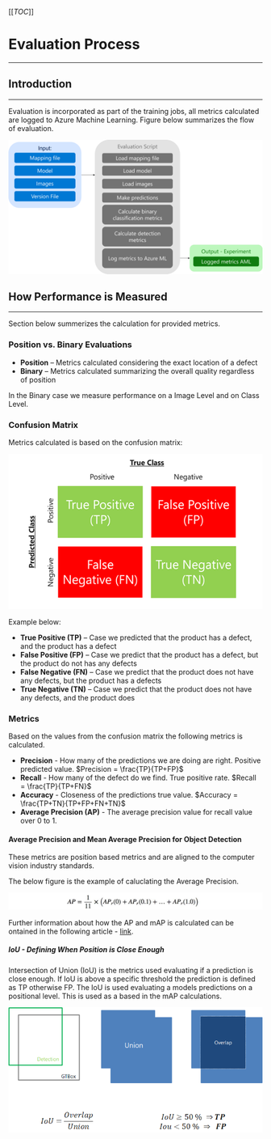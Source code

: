 
[[_TOC_]]

# Evaluation Process
---

## Introduction
---

Evaluation is incorporated as part of the training jobs, all metrics calculated are logged to Azure Machine Learning. Figure below summarizes the flow of evaluation.

![image-867a4779-f73e-4f62-8acf-6b9707c237a7.png](/docs/.attachments/image-867a4779-f73e-4f62-8acf-6b9707c237a7.png)

## How Performance is Measured
---
Section below summerizes the calculation for provided metrics.

### Position vs. Binary Evaluations
- **Position** – Metrics calculated considering the exact location of a defect
- **Binary** – Metrics calculated summarizing the overall quality regardless of position

In the Binary case we measure performance on a Image Level and on Class Level.

### Confusion Matrix
Metrics calculated is based on the confusion matrix:

![image-2bb949ae-d4be-4439-9539-44ceb0da5eeb.png](/docs/.attachments/image-2bb949ae-d4be-4439-9539-44ceb0da5eeb.png)

Example below:
- **True Positive (TP)** – Case we predicted that the product has a defect, and the product has a defect
- **False Positive (FP)** – Case we predict that the product has a defect, but the product do not has any defects
- **False Negative (FN)** – Case we predict that the product does not have any defects, but the product has a defects
- **True Negative (TN)** – Case we predict that the product does not have any defects, and the product does

### Metrics
Based on the values from the confusion matrix the following metrics is calculated.
- **Precision** - How many of the predictions we are doing are right. Positive predicted value.
$Precision = \frac{TP}{TP+FP}$
- **Recall** - How many of the defect do we find. True positive rate.
$Recall = \frac{TP}{TP+FN}$
- **Accuracy** - Closeness of the predictions true value.
$Accuracy = \frac{TP+TN}{TP+FP+FN+TN}$
- **Average Precision (AP)** - The average precision value for recall value over 0 to 1.

#### Average Precision and Mean Average Precision for Object Detection

These metrics are position based metrics and are aligned to the computer vision industry standards.

The below figure is the example of caluclating the Average Precision.

![AP_calculation.jpeg](/docs/.attachments/AP_calculation.jpeg)

Further information about how the AP and mAP is calculated can be ontained in the following article - [link](https://jonathan-hui.medium.com/map-mean-average-precision-for-object-detection-45c121a31173).

##### IoU - Defining When Position is Close Enough
Intersection of Union (IoU) is the metrics used evaluating if a prediction is close enough. If IoU is above a specific threshold the prediction is defined as TP otherwise FP. The IoU is used evaluating a models predictions on a positional level. This is used as a based in the mAP calculations.

![image.png](/docs/.attachments/image-7f99f0d7-9ec5-44c4-ab8b-75432aa23b5a.png)